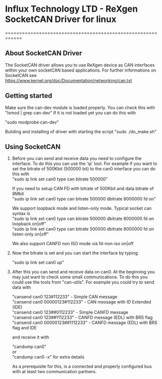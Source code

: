 # Influx Technology LTD - ReXgen SocketCAN Driver for linux
============================================================


About SocketCAN Driver
----------------
The SocketCAN driver allows you to use ReXgen device as CAN interfaces within your own socketCAN based applications. For further informations on SocketCAN see 
https://www.kernel.org/doc/Documentation/networking/can.txt

Getting started
---------------
Make sure the can-dev module is loaded properly. 
   You can check this with "lsmod | grep can-dev"
   If it is not loaded yet you can do this with 

   "sudo modprobe can-dev"
   
Building and installing of driver with starting the script
   "sudo ./do_make.sh"

Using SocketCAN
------------------------------------
1) Before you can send and receive data you need to configure 
   the interface. To do this you can use the 'ip' tool. For example if you 
   want to set the bitrate of 500Kbit (500000 bit) to the can0 interface
   you can do this with  
   "sudo ip link set can0 type can bitrate 500000"
   
   If you need to setup CAN FD with bitrate of 500Kbit and data bitrate of 8Mbit  
   "sudo ip link set can0 type can bitrate 500000 dbitrate 8000000 fd on"
   
   We support loopback mode and listen-only mode. Typical socket can syntax is  
   "sudo ip link set can0 type can bitrate 500000 dbitrate 8000000 fd on loopback on|off"  
   "sudo ip link set can0 type can bitrate 500000 dbitrate 8000000 fd on listen-only on|off"
   
   We also support CANFD non ISO mode via fd-non-iso on|off

2) Now the bitrate is set and you can start the interface by typing

   "sudo ip link set can0 up"

3) After this you can send and receive data on can0. At the beginning you may
   just want to check some small communications. To do this you could use the
   tools from "can-utils". For example you could try to send data with

   "cansend can0 123#112233" - Simple CAN message  
   "cansend can0 00000123#112233" - CAN message with ID Extended (IDE)  
   "cansend can0 123##0112233" - Simple CANFD message  
   "cansend can0 123##1112233" - CANFD message (EDL) with BRS flag  
   "cansend can0 00000123##1112233" - CANFD message (EDL) with BRS flag and IDE  
   
   and receive it with 
   
   "candump can0"  
   or  
   "candump can0 -x" for extra details
   
   As a prerequisite for this, is a connected and properly configured bus with
   at least two communication partners.
